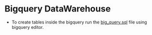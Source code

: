 # Bigquery DataWarehouse

- To create tables inside the bigquery run the [big_query.sql](big_query.sql) file using bigquery editor.